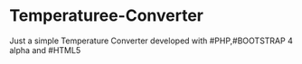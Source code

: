 # Temperaturee-Converter
Just  a simple Temperature Converter developed with #PHP,#BOOTSTRAP 4 alpha  and #HTML5
